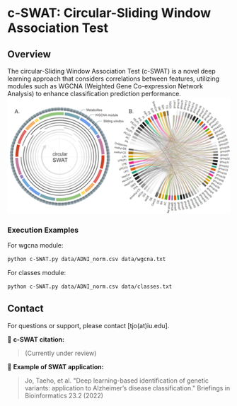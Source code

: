 # c-SWAT: Circular-Sliding Window Association Test 

## Overview

The circular-Sliding Window Association Test (c-SWAT) is a novel deep learning approach that considers correlations between features, utilizing modules such as WGCNA (Weighted Gene Co-expression Network Analysis) to enhance classification prediction performance.
![Figure2](./image/Figure2.png)

### Execution Examples

For wgcna module:
```bash
python c-SWAT.py data/ADNI_norm.csv data/wgcna.txt
```

For classes module:
```bash
python c-SWAT.py data/ADNI_norm.csv data/classes.txt
```

## Contact

For questions or support, please contact [tjo(at)iu.edu].

:bookmark: **c-SWAT citation:**

> (Currently under review)

:bookmark: **Example of SWAT application:**

> Jo, Taeho, et al. "Deep learning-based identification of genetic variants: application to Alzheimer’s disease classification." Briefings in Bioinformatics 23.2 (2022)
